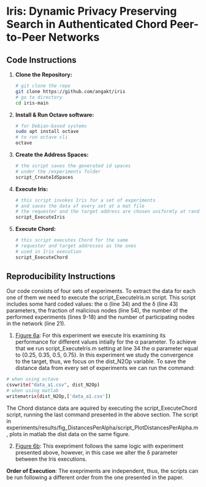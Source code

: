 # Iris: Dynamic Privacy Preserving Search in Authenticated Chord Peer-to-Peer Networks

## Code Instructions

1. **Clone the Repository:**
   ```bash
   # git clone the repo
   git clone https://github.com/angakt/iris
   # go to directory
   cd iris-main
   ```
2. **Install & Run Octave software:** 
    ```bash
    # for Debian-based systems
    sudo apt install octave
    # to run octave cli
    octave
    ```
3. **Create the Address Spaces:**
    ```bash
    # the script saves the generated id spaces
    # under the /experiments folder
    script_CreateIdSpaces
    ```   
4. **Execute Iris:**
   ```bash
   # this script invokes Iris for a set of experiments
   # and saves the data of every set at a mat file
   # the requester and the target address are chosen uniformly at random
   script_ExecuteIris
   ```
5. **Execute Chord:**
   ```bash
   # this script executes Chord for the same
   # requester and target addresses as the ones 
   # used in Iris execution
   script_ExecuteChord
   ```

## Reproducibility Instructions

Our code consists of four sets of experiments. To extract the data for each one of them
we need to execute the script_ExecuteIris.m script. This script includes some hard coded values:
the α (line 34) and the δ (line 43) parameters, the fraction of malicious nodes (line 54),
the number of the performed experiments (lines 9-18) and the number of participating nodes in the network (line 21).

 1. [Figure 6a](./experiments/results/fig_DistancesPerAlpha): For this experiment we execute Iris examining its performance for different values intially for the α parameter. To achieve that we run
 script_ExecuteIris.m setting at line 34 the α parameter equal to {0.25, 0.35, 0.5, 0.75}. In this experiment we study the convergence
 to the target, thus, we focus on the dist_N2Op variable. To save the distance data from every set of experiments we can run the command:
 
   ```bash
   # when using octave
   csvwrite("data_a1.csv", dist_N2Op)
   # when using matlab
   writematrix(dist_N2Op,['data_a1.csv'])
   ```

   The Chord distance data are aquired by executing the script_ExecuteChord script, running the last command presented in the above section.
   The script in experiments/results/fig_DistancesPerAlpha/script_PlotDistancesPerAlpha.m, plots in matlab the dist data on the same figure.

2. [Figure 6b](experiments/results/fig_DistancesPerDelta): This exepriment follows the same logic with experiment presented above, 
however, in this case we alter the δ parameter between the Iris executions.


**Order of Execution**: The exepriments are independent, thus, the scripts can be run following a different order from the
one presented in the paper.
